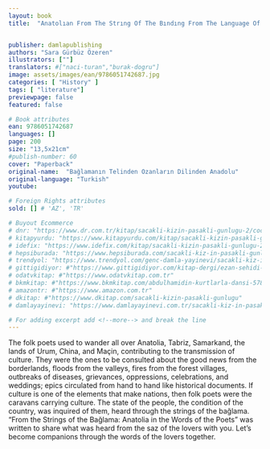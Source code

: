 ```yaml
---
layout: book
title:  "Anatolıan From The Strıng Of The Bındıng From The Language Of The Pors"


publisher: damlapublishing
authors: "Sara Gürbüz Özeren"
illustrators: [""]
translators: #["naci-turan","burak-dogru"]
image: assets/images/ean/9786051742687.jpg
categories: [ "History" ]
tags: [ "literature"]
previewpage: false
featured: false

# Book attributes
ean: 9786051742687
languages: []
page: 200
size: "13,5x21cm"
#publish-number: 60
cover: "Paperback"
original-name:  "Bağlamanın Telinden Ozanların Dilinden Anadolu"
original-language: "Turkish"
youtube:

# Foreign Rights attributes
sold: [] # 'AZ', 'TR'

# Buyout Ecommerce
# dnr: "https://www.dr.com.tr/kitap/sacakli-kizin-pasakli-gunlugu-2/cocuk-ve-genclik/genclik-10-yas/roman-oyku/urunno=0001893059001"
# kitapyurdu: "https://www.kitapyurdu.com/kitap/sacakli-kizin-pasakli-gunlugu-2-/560122.html&filter_name=Sa%C3%A7akl%C4%B1+K%C4%B1z%27%C4%B1n+Pasakl%C4%B1+G%C3%BCnl%C3%BC%C4%9F%C3%BC+2"
# idefix: "https://www.idefix.com/kitap/sacakli-kizin-pasakli-gunlugu-2/cocuk-ve-genclik/genclik-10-yas/roman-oyku/urunno=0001893059001"
# hepsiburada: "https://www.hepsiburada.com/sacakli-kiz-in-pasakli-gunlugu-2-damla-yayinevi-p-HBV000012ER86"
# trendyol: "https://www.trendyol.com/genc-damla-yayinevi/sacakli-kiz-in-pasakli-gunlugu-2-p-54825777"
# gittigidiyor: #"https://www.gittigidiyor.com/kitap-dergi/ezan-sehidi-adnan-menderes_pdp_732728793"
# odatvkitap: #"https://www.odatvkitap.com.tr"
# bkmkitap: #"https://www.bkmkitap.com/abdulhamidin-kurtlarla-dansi-578226"
# amazontr: #"https://www.amazon.com.tr"
# dkitap: #"https://www.dkitap.com/sacakli-kizin-pasakli-gunlugu"
# damlayayinevi: "https://www.damlayayinevi.com.tr/sacakli-kiz-in-pasakli-gunlugu-2-bu-iste-bi-terslik-var"

# For adding excerpt add <!--more--> and break the line
---
```

The folk poets used to wander all over Anatolia,
Tabriz, Samarkand, the lands of Urum, China, and
Maçin, contributing to the transmission of culture.
They were the ones to be consulted about the
good news from the borderlands, floods from the
valleys, fires from the forest villages, outbreaks of
diseases, grievances, oppressions, celebrations,
and weddings; epics circulated from hand to hand
like historical documents. If culture is one of the elements that make nations, then folk poets were the
caravans carrying culture. The state of the people,
the condition of the country, was inquired of them,
heard through the strings of the bağlama. “From
the Strings of the Bağlama: Anatolia in the Words
of the Poets” was written to share what was heard
from the saz of the lovers with you. Let’s become
companions through the words of the lovers together.
<!--more--> 

